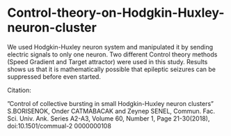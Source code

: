 # Control-theory-on-Hodgkin-Huxley-neuron-cluster
We used Hodgkin-Huxley neuron system and manipulated it by sending electric signals to only one neuron. 
Two different Control theory methods (Speed Gradient and Target attractor) were used in this study. 
Results shows us that it is mathematically possible that epileptic seizures can be suppressed before even started.

Citation: 

”Control of collective bursting in small Hodgkin-Huxley neuron clusters” S.BORISENOK, Onder CATMABACAK and
Zeynep SENEL, Commun. Fac. Sci. Univ. Ank. Series A2-A3, Volume 60, Number 1, Page 21-30(2018),
doi:10.1501/commual-2 0000000108

